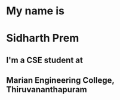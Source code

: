 #  My name is <h1> Sidharth Prem
## I'm a CSE student at <h2> Marian Engineering College, Thiruvananthapuram
